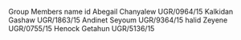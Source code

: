 Group Members name              id
Abegail Chanyalew            UGR/0964/15
Kalkidan Gashaw               UGR/1863/15
Andinet Seyoum               UGR/9364/15
halid Zeyene                 UGR/0755/15
Henock Getahun               UGR/5136/15
